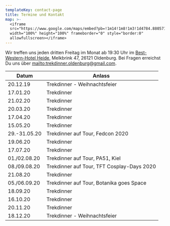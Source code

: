 ```yaml
---
templateKey: contact-page
title: Termine und Kontakt
map: >-
  <iframe
  src="https://www.google.com/maps/embed?pb=!1m14!1m8!1m3!1d4784.880571811187!2d8.202221!3d53.156139!3m2!1i1024!2i768!4f13.1!3m3!1m2!1s0x0%3A0xc8970fb1feaefc4c!2sBest+Western+Hotel+Heide+Oldenburg!5e0!3m2!1sen!2sus!4v1563031014541!5m2!1sen!2sus"
  width="100%" height="100%" frameborder="0" style="border:0"
  allowfullscreen></iframe>
---
```

Wir treffen uns jeden dritten Freitag im Monat ab 19:30 Uhr im [Best-Western-Hotel Heide](https://www.hotel-heide-oldenburg.de/), Melkbrink 47, 26121 Oldenburg. Bei Fragen erreichst Du uns über <mailto:trekdinner.oldenburg@gmail.com>.

| Datum         | Anlass                                     |
| ------------- | -------------------------------------------|
| 20.12.19      | Trekdinner - Weihnachtsfeier               |
| 17.01.20      | Trekdinner                                 |
| 21.02.20      | Trekdinner                                 |
| 20.03.20      | Trekdinner                                 |
| 17.04.20      | Trekdinner                                 |
| 15.05.20      | Trekdinner                                 |
| 29.-31.05.20  | Trekdinner auf Tour, Fedcon 2020           |
| 19.06.20      | Trekdinner                                 |
| 17.07.20      | Trekdinner                                 |
| 01./02.08.20  | Trekdinner auf Tour, PA51, Kiel            |
| 08./09.08.20  | Trekdinner auf Tour, TFT Cosplay-Days 2020 |
| 21.08.20      | Trekdinner                                 |
| 05./06.09.20  | Trekdinner auf Tour, Botanika goes Space   |
| 18.09.20      | Trekdinner                                 |
| 16.10.20      | Trekdinner                                 |
| 20.11.20      | Trekdinner                                 |
| 18.12.20      | Trekdinner - Weihnachtsfeier               |

